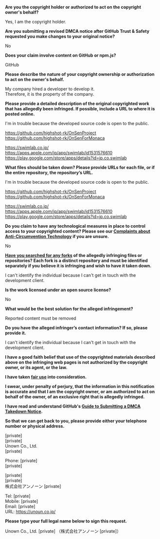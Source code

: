 **Are you the copyright holder or authorized to act on the copyright owner's behalf?**

Yes, I am the copyright holder.

**Are you submitting a revised DMCA notice after GitHub Trust & Safety requested you make changes to your original notice?**

No

**Does your claim involve content on GitHub or npm.js?**

GitHub

**Please describe the nature of your copyright ownership or authorization to act on the owner's behalf.**

My company hired a developer to develop it.  
Therefore, it is the property of the company.

**Please provide a detailed description of the original copyrighted work that has allegedly been infringed. If possible, include a URL to where it is posted online.**

I'm in trouble because the developed source code is open to the public.

https://github.com/highshot-rk/OnSenProject  
https://github.com/highshot-rk/OnSenForMonaca

https://swimlab.co.jp/  
https://apps.apple.com/jp/app/swimlab/id1531576610  
https://play.google.com/store/apps/details?id=jp.co.swimlab

**What files should be taken down? Please provide URLs for each file, or if the entire repository, the repository’s URL.**

I'm in trouble because the developed source code is open to the public.

https://github.com/highshot-rk/OnSenProject  
https://github.com/highshot-rk/OnSenForMonaca

https://swimlab.co.jp/  
https://apps.apple.com/jp/app/swimlab/id1531576610  
https://play.google.com/store/apps/details?id=jp.co.swimlab

**Do you claim to have any technological measures in place to control access to your copyrighted content? Please see our <a href="https://docs.github.com/articles/guide-to-submitting-a-dmca-takedown-notice#complaints-about-anti-circumvention-technology">Complaints about Anti-Circumvention Technology</a> if you are unsure.**

No

**<a href="https://docs.github.com/articles/dmca-takedown-policy#b-what-about-forks-or-whats-a-fork">Have you searched for any forks</a> of the allegedly infringing files or repositories? Each fork is a distinct repository and must be identified separately if you believe it is infringing and wish to have it taken down.**

I can't identify the individual because I can't get in touch with the development client.

**Is the work licensed under an open source license?**

No

**What would be the best solution for the alleged infringement?**

Reported content must be removed

**Do you have the alleged infringer’s contact information? If so, please provide it.**

I can't identify the individual because I can't get in touch with the development client.

**I have a good faith belief that use of the copyrighted materials described above on the infringing web pages is not authorized by the copyright owner, or its agent, or the law.**

**I have taken <a href="https://www.lumendatabase.org/topics/22">fair use</a> into consideration.**

**I swear, under penalty of perjury, that the information in this notification is accurate and that I am the copyright owner, or am authorized to act on behalf of the owner, of an exclusive right that is allegedly infringed.**

**I have read and understand GitHub's <a href="https://docs.github.com/articles/guide-to-submitting-a-dmca-takedown-notice/">Guide to Submitting a DMCA Takedown Notice</a>.**

**So that we can get back to you, please provide either your telephone number or physical address.**

[private]  
[private]  
Unown Co., Ltd.  
[private]  

Phone: [private]  
[private]  

[private]  
[private]  
株式会社アンノーン
[private]  

Tel: [private]  
Mobile: [private]  
Email: [private]  
URL: https://unoun.co.jp/

**Please type your full legal name below to sign this request.**

Unown Co., Ltd. [private] （株式会社アンノーン [private]）
